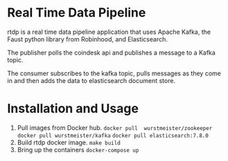 # Real Time Data Pipeline

rtdp is a real time data pipeline application that uses Apache Kafka, the Faust python library from Robinhood, and Elasticsearch.

The publisher polls the coindesk api and publishes a message to a Kafka topic.

The consumer subscribes to the kafka topic, pulls messages as they come in and then adds the data to elasticsearch document store.

# Installation and Usage

1. Pull images from Docker hub.
	`docker pull  wurstmeister/zookeeper`
	`docker pull wurstmeister/kafka`
	`docker pull elasticsearch:7.8.0`
2. Build rtdp docker image.
	`make build`
3. Bring up the containers
	`docker-compose up`
